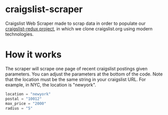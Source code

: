 # craigslist-scraper

Craigslist Web Scraper made to scrap data in order to populate our [craigslist-redux project](https://github.com/andrewhwanpark/craigslist-redux), in which we clone craigslist.org using modern technologies.

# How it works

The scraper will scrape one page of recent craigslist postings given parameters. You can adjust the parameters at the bottom of the code. Note that the location must be the same string in your craigslist URL. For example, in NYC, the location is "newyork".

```python
location = "newyork"
postal = "10012"
max_price = "2000"
radius = "5"
```
